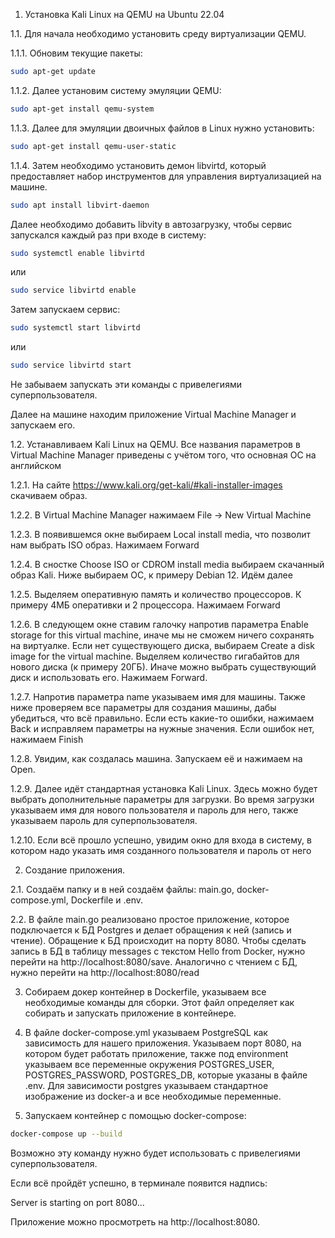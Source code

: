 1. Установка Kali Linux на QEMU на Ubuntu 22.04

1.1. Для начала необходимо установить среду виртуализации QEMU.

1.1.1. Обновим текущие пакеты:
```bash
sudo apt-get update
```
1.1.2. Далее установим систему эмуляции QEMU:
```bash
sudo apt-get install qemu-system
```
1.1.3. Далее для эмуляции двоичных файлов в Linux нужно установить:
```bash
sudo apt-get install qemu-user-static
```
1.1.4. Затем необходимо установить демон libvirtd, который предоставляет набор инструментов для управления виртуализацией на машине.
```bash
sudo apt install libvirt-daemon
```
Далее необходимо добавить libvity в автозагрузку, чтобы сервис запускался каждый раз при входе в систему:
```bash
sudo systemctl enable libvirtd
```
или
```bash
sudo service libvirtd enable
```
Затем запускаем сервис:
```bash
sudo systemctl start libvirtd
```
или
```bash
sudo service libvirtd start
```
Не забываем запускать эти команды с привелегиями суперпользователя.

Далее на машине находим приложение Virtual Machine Manager и запускаем его.

1.2. Устанавливаем Kali Linux на QEMU.
Все названия параметров в Virtual Machine Manager приведены с учётом того, что основная ОС на английском

1.2.1. На сайте https://www.kali.org/get-kali/#kali-installer-images скачиваем образ.

1.2.2. В Virtual Machine Manager нажимаем File -> New Virtual Machine

1.2.3. В появившемся окне выбираем Local install media, что позволит нам выбрать ISO образ. Нажимаем Forward

1.2.4. В сностке Choose ISO or CDROM install media выбираем скачанный образ Kali. Ниже выбираем ОС, к примеру Debian 12. Идём далее

1.2.5. Выделяем оперативную память и количество процессоров. К примеру 4МБ оперативки и 2 процессора. Нажимаем Forward

1.2.6. В следующем окне ставим галочку напротив параметра Enable storage for this virtual machine, иначе мы не сможем ничего сохранять на виртуалке. Если нет существующего диска, выбираем Create a disk image for the virtual machine. Выделяем количество гигабайтов для нового диска (к примеру 20ГБ). Иначе можно выбрать существующий диск и использовать его. Нажимаем Forward.

1.2.7. Напротив параметра name указываем имя для машины. Также ниже проверяем все параметры для создания машины, дабы убедиться, что всё правильно. Если есть какие-то ошибки, нажимаем Back и исправляем параметры на нужные значения. Если ошибок нет, нажимаем Finish

1.2.8. Увидим, как создалась машина. Запускаем её и нажимаем на Open.

1.2.9. Далее идёт стандартная установка Kali Linux. Здесь можно будет выбрать дополнительные параметры для загрузки. Во время загрузки указываем имя для нового пользователя и пароль для него, также указываем пароль для суперпользователя. 

1.2.10. Если всё прошло успешно, увидим окно для входа в систему, в котором надо указать имя созданного пользователя и пароль от него

2. Создание приложения.

2.1. Создаём папку и в ней создаём файлы: main.go, docker-compose.yml, Dockerfile и .env.

2.2. В файле main.go реализовано простое приложение, которое подключается к БД Postgres и делает обращения к ней (запись и чтение). Обращение к БД происходит на порту 8080. Чтобы сделать запись в БД в таблицу messages с текстом Hello from Docker, нужно перейти на http://localhost:8080/save. Аналогично с чтением с БД, нужно перейти на http://localhost:8080/read 

3. Собираем докер контейнер в Dockerfile, указываем все необходимые команды для сборки. Этот файл определяет как собирать и запускать приложение в контейнере.

4. В файле docker-compose.yml указываем PostgreSQL как зависимость для нашего приложения.
Указываем порт 8080, на котором будет работать приложение, также под environment указываем все переменные окружения POSTGRES_USER, POSTGRES_PASSWORD, POSTGRES_DB, которые указаны в файле .env. Для зависимости postgres указываем стандартное изображение из docker-а и все необходимые переменные.

5. Запускаем контейнер с помощью docker-compose:
```bash
docker-compose up --build
```

Возможно эту команду нужно будет использовать с привелегиями суперпользователя.

Если всё пройдёт успешно, в терминале появится надпись:

Server is starting on port 8080...

Приложение можно просмотреть на http://localhost:8080.